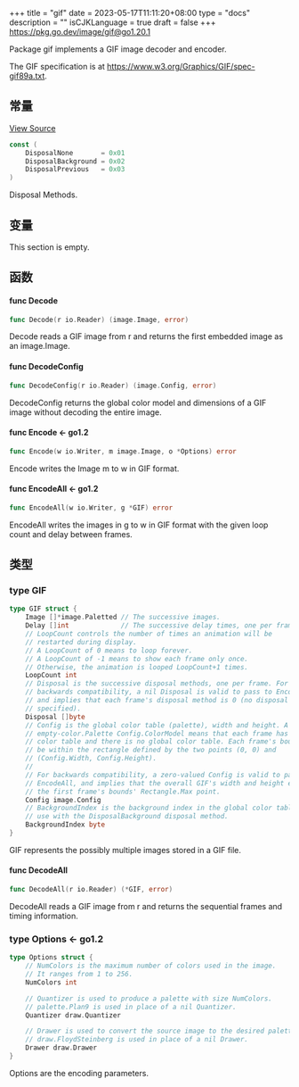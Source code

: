 +++
title = "gif"
date = 2023-05-17T11:11:20+08:00
type = "docs"
description = ""
isCJKLanguage = true
draft = false
+++
https://pkg.go.dev/image/gif@go1.20.1



Package gif implements a GIF image decoder and encoder.

The GIF specification is at https://www.w3.org/Graphics/GIF/spec-gif89a.txt.



## 常量 

[View Source](https://cs.opensource.google/go/go/+/go1.20.1:src/image/gif/reader.go;l=45)

``` go 
const (
	DisposalNone       = 0x01
	DisposalBackground = 0x02
	DisposalPrevious   = 0x03
)
```

Disposal Methods.

## 变量

This section is empty.

## 函数

#### func Decode 

``` go 
func Decode(r io.Reader) (image.Image, error)
```

Decode reads a GIF image from r and returns the first embedded image as an image.Image.

#### func DecodeConfig 

``` go 
func DecodeConfig(r io.Reader) (image.Config, error)
```

DecodeConfig returns the global color model and dimensions of a GIF image without decoding the entire image.

#### func Encode  <- go1.2

``` go 
func Encode(w io.Writer, m image.Image, o *Options) error
```

Encode writes the Image m to w in GIF format.

#### func EncodeAll  <- go1.2

``` go 
func EncodeAll(w io.Writer, g *GIF) error
```

EncodeAll writes the images in g to w in GIF format with the given loop count and delay between frames.

## 类型

### type GIF 

``` go 
type GIF struct {
	Image []*image.Paletted // The successive images.
	Delay []int             // The successive delay times, one per frame, in 100ths of a second.
	// LoopCount controls the number of times an animation will be
	// restarted during display.
	// A LoopCount of 0 means to loop forever.
	// A LoopCount of -1 means to show each frame only once.
	// Otherwise, the animation is looped LoopCount+1 times.
	LoopCount int
	// Disposal is the successive disposal methods, one per frame. For
	// backwards compatibility, a nil Disposal is valid to pass to EncodeAll,
	// and implies that each frame's disposal method is 0 (no disposal
	// specified).
	Disposal []byte
	// Config is the global color table (palette), width and height. A nil or
	// empty-color.Palette Config.ColorModel means that each frame has its own
	// color table and there is no global color table. Each frame's bounds must
	// be within the rectangle defined by the two points (0, 0) and
	// (Config.Width, Config.Height).
	//
	// For backwards compatibility, a zero-valued Config is valid to pass to
	// EncodeAll, and implies that the overall GIF's width and height equals
	// the first frame's bounds' Rectangle.Max point.
	Config image.Config
	// BackgroundIndex is the background index in the global color table, for
	// use with the DisposalBackground disposal method.
	BackgroundIndex byte
}
```

GIF represents the possibly multiple images stored in a GIF file.

#### func DecodeAll 

``` go 
func DecodeAll(r io.Reader) (*GIF, error)
```

DecodeAll reads a GIF image from r and returns the sequential frames and timing information.

### type Options  <- go1.2

``` go 
type Options struct {
	// NumColors is the maximum number of colors used in the image.
	// It ranges from 1 to 256.
	NumColors int

	// Quantizer is used to produce a palette with size NumColors.
	// palette.Plan9 is used in place of a nil Quantizer.
	Quantizer draw.Quantizer

	// Drawer is used to convert the source image to the desired palette.
	// draw.FloydSteinberg is used in place of a nil Drawer.
	Drawer draw.Drawer
}
```

Options are the encoding parameters.